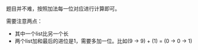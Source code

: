 题目并不难，按照加法每一位对应进行计算即可。

需要注意两点：
- 其中一个list比另一个长
- 两个list加和最后的进位是1，需要多加一位。比如(9 -> 9) + (1) = (0 -> 0 -> 1)


